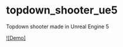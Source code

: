 # topdown_shooter_ue5
 Topdown shooter made in Unreal Engine 5

[![Demo]](https://github.com/pslowiq/topdown_shooter_ue5/raw/main/assets/topdownswat_sound.mp4)
